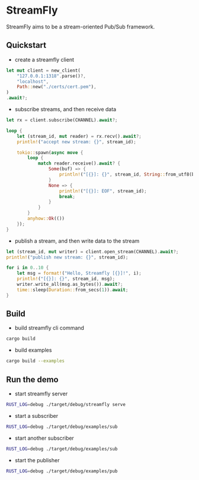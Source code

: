 # StreamFly

StreamFly aims to be a stream-oriented Pub/Sub framework.

## Quickstart

- create a streamfly client

```rust
let mut client = new_client(
    "127.0.0.1:1318".parse()?,
    "localhost",
    Path::new("./certs/cert.pem"),
)
.await?;
```

- subscribe streams, and then receive data

```rust
let rx = client.subscribe(CHANNEL).await?;

loop {
    let (stream_id, mut reader) = rx.recv().await?;
    println!("accept new stream: {}", stream_id);

    tokio::spawn(async move {
        loop {
            match reader.receive().await? {
                Some(buf) => {
                    println!("[{}]: {}", stream_id, String::from_utf8(buf.into())?);
                }
                None => {
                    println!("[{}]: EOF", stream_id);
                    break;
                }
            }
        }
        anyhow::Ok(())
    });
}
```

- publish a stream, and then write data to the stream

```rust
let (stream_id, mut writer) = client.open_stream(CHANNEL).await?;
println!("publish new stream: {}", stream_id);

for i in 0..10 {
    let msg = format!("Hello, Streamfly [{}]!", i);
    println!("[{}]: {}", stream_id, msg);
    writer.write_all(msg.as_bytes()).await?;
    time::sleep(Duration::from_secs(1)).await;
}
```

## Build

- build streamfly cli command

```sh
cargo build
```

- build examples

```sh
cargo build --examples
```

## Run the demo

- start streamfly server

```sh
RUST_LOG=debug ./target/debug/streamfly serve
```

- start a subscriber

```sh
RUST_LOG=debug ./target/debug/examples/sub
```

- start another subscriber

```sh
RUST_LOG=debug ./target/debug/examples/sub
```

- start the publisher

```sh
RUST_LOG=debug ./target/debug/examples/pub
```
